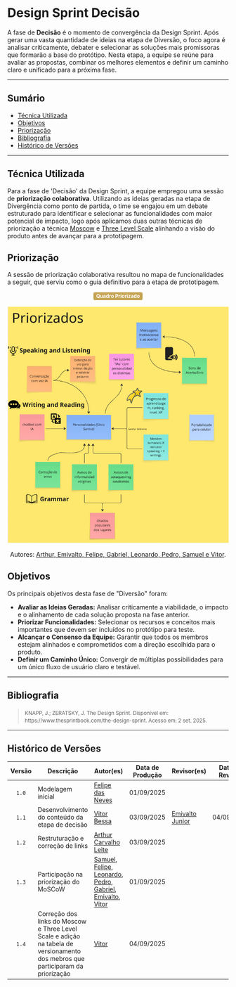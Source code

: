# Design Sprint Decisão

A fase de **Decisão** é o momento de convergência da Design Sprint. Após gerar uma vasta quantidade de ideias na etapa de Diversão, o foco agora é analisar criticamente, debater e selecionar as soluções mais promissoras que formarão a base do protótipo. Nesta etapa, a equipe se reúne para avaliar as propostas, combinar os melhores elementos e definir um caminho claro e unificado para a próxima fase.

---

## Sumário

- [Técnica Utilizada](#Técnica-Utilizada)
- [Objetivos](#Objetivos)
- [Priorização](#Priorização)
- [Bibliografia](#bibliografia)
- [Histórico de Versões](#histórico-de-versões)

---

## Técnica Utilizada

Para a fase de 'Decisão' da Design Sprint, a equipe empregou uma sessão de **priorização colaborativa**. Utilizando as ideias geradas na etapa de Divergência como ponto de partida, o time se engajou em um debate estruturado para identificar e selecionar as funcionalidades com maior potencial de impacto, logo após aplicamos duas outras técnicas de priorização a técnica [Moscow](https://unbarqdsw2025-2-turma02.github.io/2025.2_T02_G3_AprendendoComIA_Entrega_01/#/iniciativasExtras/moscow) e [Three Level Scale](https://unbarqdsw2025-2-turma02.github.io/2025.2_T02_G3_AprendendoComIA_Entrega_01/#/iniciativasExtras/threeLevel) alinhando a visão do produto antes de avançar para a prototipagem.



## Priorização

A sessão de priorização colaborativa resultou no mapa de funcionalidades a seguir, que serviu como o guia definitivo para a etapa de prototipagem.

<center>
  <span style="background-color:#c5a352; color:white; font-size:0.8em; font-weight: bold; padding:2px 6px; border-radius:4px;"> Quadro Priorizado </span>
  <br></br>
</center>


<center>
  <img src="https://raw.githubusercontent.com/UnBArqDsw2025-2-Turma02/2025.2_T02_G3_AprendendoComIA_Entrega_01/refs/heads/main/docs/assets/TabelaPriorizada.jpg" alt="Priorização Colaborativa" width="600px">
</center>

<div align="center">
    <p>Autores: <a href="https://github.com/UnBArqDsw2025-2-Turma02/2025.2_T02_G3_AprendendoComIA_Entrega_01">Arthur, Emivalto, Felipe, Gabriel, Leonardo, Pedro, Samuel e Vitor</a>.</p>
</div>


## Objetivos

Os principais objetivos desta fase de "Diversão" foram:

*   **Avaliar as Ideias Geradas:** Analisar criticamente a viabilidade, o impacto e o alinhamento de cada solução proposta na fase anterior.
*  **Priorizar Funcionalidades:** Selecionar os recursos e conceitos mais importantes que devem ser incluídos no protótipo para teste.
*  **Alcançar o Consenso da Equipe:** Garantir que todos os membros estejam alinhados e comprometidos com a direção escolhida para o produto.
*   **Definir um Caminho Único:** Convergir de múltiplas possibilidades para um único fluxo de usuário claro e testável.


---
## Bibliografia

> <p><small>KNAPP, J.; ZERATSKY, J. The Design Sprint. Disponível em: https://www.thesprintbook.com/the-design-sprint. Acesso em: 2 set. 2025. </small></p>

---

## Histórico de Versões

| Versão | Descrição | Autor(es) | Data de Produção | Revisor(es) | Data de Revisão | Incremento do Revisor|
| :----: | --------- | --------- | :--------------: | ----------- | :-------------: | :-------------: |
| `1.0` | Modelagem inicial | [Felipe das Neves](https://github.com/FelipeFreire-gf) | 01/09/2025 | | | |
| `1.1` | Desenvolvimento do conteúdo da etapa de decisão | [Vitor Bessa](https://github.com/Bessazs) | 03/09/2025 |[Emivalto Junior](https://github.com/EmivaltoJrr) | 04/09/2025 | Correções e acerto da priorização 
  `1.2` | Restruturação e correção de links  | [Arthur Carvalho Leite](https://github.com/arthurlleite) | 03/09/2025 | | | |
 `1.3` | Participação na priorização do MoSCoW | [Samuel](https://github.com/SamuelAfonso), [Felipe](https://github.com/FelipeFreire-gf), [Leonardo](), [Pedro](), [Gabriel](https://github.com/leozinlima), [Emivalto](https://github.com/EmivaltoJrr), [Vitor](https://github.com/Bessazs)  | 01/09/2025 | | | |
  `1.4` | Correção dos links do Moscow e Three Level Scale e adição na tabela de versionamento dos mebros que participaram da priorização   | [Vitor](https://github.com/Bessazs)  | 04/09/2025 | | | |
